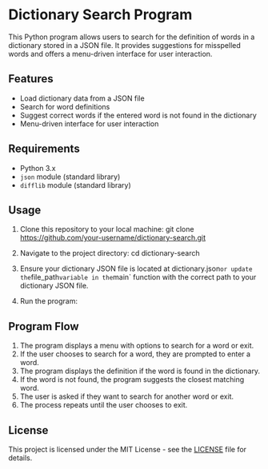 # Dictionary Search Program

This Python program allows users to search for the definition of words in a dictionary stored in a JSON file. It provides suggestions for misspelled words and offers a menu-driven interface for user interaction.

## Features

- Load dictionary data from a JSON file
- Search for word definitions
- Suggest correct words if the entered word is not found in the dictionary
- Menu-driven interface for user interaction

## Requirements

- Python 3.x
- `json` module (standard library)
- `difflib` module (standard library)

## Usage

1. Clone this repository to your local machine:
git clone https://github.com/your-username/dictionary-search.git

2. Navigate to the project directory:
cd dictionary-search

3. Ensure your dictionary JSON file is located at dictionary.json` or update the `file_path` variable in the `main` function with the correct path to your dictionary JSON file.

4. Run the program:

## Program Flow

1. The program displays a menu with options to search for a word or exit.
2. If the user chooses to search for a word, they are prompted to enter a word.
3. The program displays the definition if the word is found in the dictionary.
4. If the word is not found, the program suggests the closest matching word.
5. The user is asked if they want to search for another word or exit.
6. The process repeats until the user chooses to exit.

## License

This project is licensed under the MIT License - see the [LICENSE](LICENSE) file for details.
